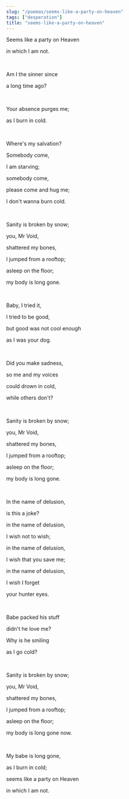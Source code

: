 ```yaml
---
slug: "/poemas/seems-like-a-party-on-heaven"
tags: ["desperation"]
title: "seems-like-a-party-on-heaven"
---
```

Seems like a party on Heaven

in which I am not.

&nbsp;

Am I the sinner since

a long time ago?

&nbsp;

Your absence purges me;

as I burn in cold.

&nbsp;

Where's my salvation?

Somebody come,

I am starving;

somebody come,

please come and hug me;

I don't wanna burn cold.

&nbsp;

Sanity is broken by snow;

you, Mr Void,

shattered my bones,

I jumped from a rooftop;

asleep on the floor;

my body is long gone.

&nbsp;

Baby, I tried it,

I tried to be good,

but good was not cool enough

as I was your dog.

&nbsp;

Did you make sadness,

so me and my voices

could drown in cold,

while others don't?

&nbsp;

Sanity is broken by snow;

you, Mr Void,

shattered my bones,

I jumped from a rooftop;

asleep on the floor;

my body is long gone.

&nbsp;

In the name of delusion,

is this a joke?

in the name of delusion,

I wish not to wish;

in the name of delusion,

I wish that you save me;

in the name of delusion,

I wish I forget

your hunter eyes.

&nbsp;

Babe packed his stuff

didn't he love me?

Why is he smiling

as I go cold?

&nbsp;

Sanity is broken by snow;

you, Mr Void,

shattered my bones,

I jumped from a rooftop;

asleep on the floor;

my body is long gone now.

&nbsp;

My babe is long gone,

as I burn in cold;

seems like a party on Heaven

in which I am not.